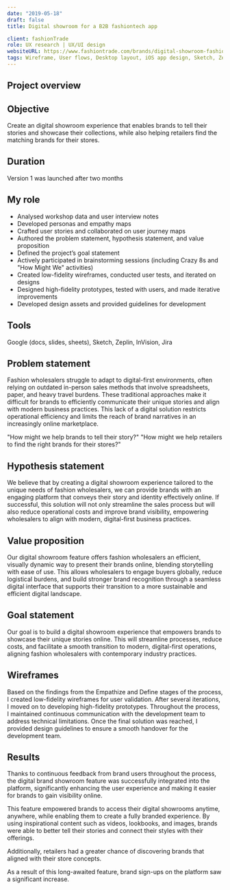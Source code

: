 ```yaml
---
date: "2019-05-18"
draft: false
title: Digital showroom for a B2B fashiontech app

client: fashionTrade
role: UX research | UX/UI design
websiteURL: https://www.fashiontrade.com/brands/digital-showroom-fashion/
tags: Wireframe, User flows, Desktop layout, iOS app design, Sketch, Zeplin, InVision
---
```


## Project overview
## Objective
Create an digital showroom experience that enables brands to tell their stories and showcase their collections, while also helping retailers find the matching brands for their stores.

## Duration
Version 1 was launched after two months

## My role
- Analysed workshop data and user interview notes
- Developed personas and empathy maps
- Crafted user stories and collaborated on user journey maps
- Authored the problem statement, hypothesis statement, and value proposition
- Defined the project’s goal statement
- Actively participated in brainstorming sessions (including Crazy 8s and "How Might We" activities)
- Created low-fidelity wireframes, conducted user tests, and iterated on designs
- Designed high-fidelity prototypes, tested with users, and made iterative improvements
- Developed design assets and provided guidelines for development

## Tools
Google (docs, slides, sheets), Sketch, Zeplin, InVision, Jira

## Problem statement
Fashion wholesalers struggle to adapt to digital-first environments, often relying on outdated in-person sales methods that involve spreadsheets, paper, and heavy travel burdens. These traditional approaches make it difficult for brands to efficiently communicate their unique stories and align with modern business practices. This lack of a digital solution restricts operational efficiency and limits the reach of brand narratives in an increasingly online marketplace.

"How might we help brands to tell their story?"
"How might we help retailers to find the right brands for their stores?"

## Hypothesis statement
We believe that by creating a digital showroom experience tailored to the unique needs of fashion wholesalers, we can provide brands with an engaging platform that conveys their story and identity effectively online. If successful, this solution will not only streamline the sales process but will also reduce operational costs and improve brand visibility, empowering wholesalers to align with modern, digital-first business practices.

## Value proposition
Our digital showroom feature offers fashion wholesalers an efficient, visually dynamic way to present their brands online, blending storytelling with ease of use. This allows wholesalers to engage buyers globally, reduce logistical burdens, and build stronger brand recognition through a seamless digital interface that supports their transition to a more sustainable and efficient digital landscape.

## Goal statement
Our goal is to build a digital showroom experience that empowers brands to showcase their unique stories online. This will streamline processes, reduce costs, and facilitate a smooth transition to modern, digital-first operations, aligning fashion wholesalers with contemporary industry practices.

## Wireframes
Based on the findings from the Empathize and Define stages of the process, I created low-fidelity wireframes for user validation. After several iterations, I moved on to developing high-fidelity prototypes. Throughout the process, I maintained continuous communication with the development team to address technical limitations. Once the final solution was reached, I provided design guidelines to ensure a smooth handover for the development team.

## Results
Thanks to continuous feedback from brand users throughout the process, the digital brand showroom feature was successfully integrated into the platform, significantly enhancing the user experience and making it easier for brands to gain visibility online.

This feature empowered brands to access their digital showrooms anytime, anywhere, while enabling them to create a fully branded experience. By using inspirational content such as videos, lookbooks, and images, brands were able to better tell their stories and connect their styles with their offerings.

Additionally, retailers had a greater chance of discovering brands that aligned with their store concepts.

As a result of this long-awaited feature, brand sign-ups on the platform saw a significant increase.
